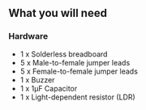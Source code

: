 ## What you will need

### Hardware

* 1 x Solderless breadboard
* 5 x Male-to-female jumper leads
* 5 x Female-to-female jumper leads
* 1 x Buzzer
* 1 x 1μF Capacitor
* 1 x Light-dependent resistor (LDR)